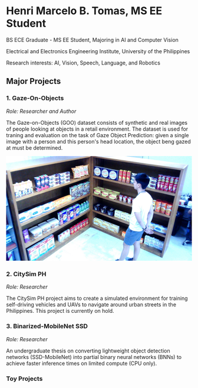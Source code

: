 # Henri Marcelo B. Tomas, MS EE Student
BS ECE Graduate - MS EE Student, Majoring in AI and Computer Vision

Electrical and Electronics Engineering Institute, University of the Philippines

Research interests: AI, Vision, Speech, Language, and Robotics

## Major Projects
### 1. **Gaze-On-Objects**

_Role: Researcher and Author_

The Gaze-on-Objects (GOO) dataset consists of synthetic and real images of people looking at objects in a retail environment. The dataset is used for traning and evaluation on the task of Gaze Object Prediction: given a single image with a person and this person's head location, the object beng gazed at must be determined. 

![GOO_real](./images/real2.jpg)

### 2. **CitySim PH**

_Role: Researcher_

The CitySim PH project aims to create a simulated environment for training self-driving vehicles and UAVs to navigate around urban streets in the Philippines. This project is currently on hold. 

### 3. **Binarized-MobileNet SSD**

_Role: Researcher_

An undergraduate thesis on converting lightweight object detection networks (SSD-MobileNet) into partial binary neural networks (BNNs) to achieve faster inference times on limited compute (CPU only). 

### Toy Projects
